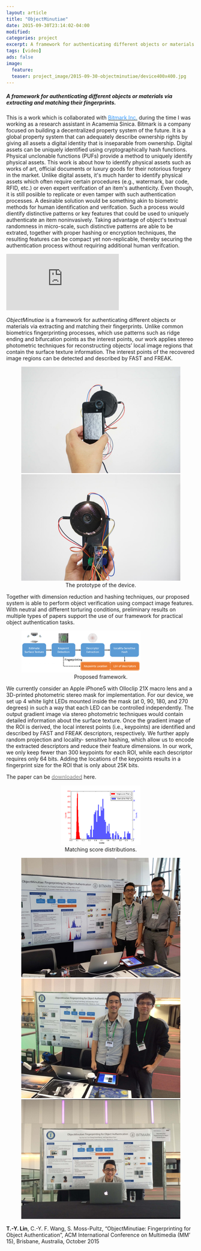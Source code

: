 ```yaml
---
layout: article
title: "ObjectMinutiae"
date: 2015-09-30T23:14:02-04:00
modified:
categories: project
excerpt: A framework for authenticating different objects or materials via extracting and matching their fingerprints.
tags: [video]
ads: false
image:
  feature:
  teaser: project_image/2015-09-30-objectminutiae/device400x400.jpg
---
```


##### A framework for authenticating different objects or materials via extracting and matching their fingerprints.


This is a work which is collaborated with <a href="https://bitmark.com/"><font color="#3399FF">Bitmark Inc.</font></a> during the time I was working as a research assistant in Acamemia Sinica. Bitmark is a company focused on building a decentralized property system of the future. It is a global property system that can adequately describe ownership rights by giving all assets a digital identity that is inseparable from ownership. Digital assets can be uniquely identified using cryptographically hash functions. Physical unclonable functions (PUFs) provide a method to uniquely identify physical assets. This work is about how to identify physical assets such as works of art, official documents or luxury goods for their notorious forgery in the market. Unlike digital assets, it's much harder to identify physical assets which often require certain procedures (e.g., watermark, bar code, RFID, etc.) or even expert verifcation of an item's authenticity. Even though, it is still posiible to replicate or even tamper with such authentication processes. A desirable solution would be something akin to biometric methods for human identification and verifcation. Such a process would dientify distinctive patterns or key features that could be used to uniquely authenticate an item noninvasively. Taking advantage of object's textrual randomness in micro-scale, such distinctive patterns are able to be extrated, together with proper hashing or encryption techniques, the resulting features can be compact yet non-replicable, thereby securing the authentication process without requiring additional human verifcation.

<iframe src="https://www.youtube.com/embed/JgyGChTNy3E" frameborder="0"> </iframe>

<em>ObjectMinutiae</em> is a framework for authenticating different objects or materials via extracting and matching their fingerprints. Unlike common biometrics fingerprinting processes, which use patterns such as ridge ending and bifurcation points as the interest points, our work applies stereo photometric techniques for reconstructing objects’ local image regions that contain the surface texture information. The interest points of the recovered image regions can be detected and described by FAST and FREAK.

<figure class="half">
	<img src="/images/project_image/2015-09-30-objectminutiae/device900x600.jpg">
	<img src="/images/project_image/2015-09-30-objectminutiae/device_back900x600.jpg">
	<figcaption style="text-align:center">The prototype of the device.</figcaption>
</figure>

Together with dimension reduction and hashing techniques, our proposed system is able to perform object verification using compact image features. With neutral and different torturing conditions, preliminary results on multiple types of papers support the use of our framework for practical object authentication tasks.

<figure>
	<img src="/images/project_image/2015-09-30-objectminutiae/pipeline.png" style="width:75%;height:75%;">
	<figcaption style="text-align:center">Proposed framework.</figcaption>
</figure>

We currently consider an Apple iPhone5 with Olloclip 21X macro lens and a 3D-printed photometric stereo mask for implementation. For our device, we set up 4 white light LEDs mounted inside the mask (at 0, 90, 180, and 270 degrees) in such a way that each LED can be controlled independently. The output gradient image via stereo photometric techniques would contain detailed information about the surface texture. Once the gradient image of the ROI is derived, the local interest points (i.e., keypoints) are identified and described by FAST and FREAK descriptors, respectively. We further apply random projection and locality- sensitive hashing, which allow us to encode the extracted descriptors and reduce their feature dimensions. In our work, we only keep fewer than 300 keypoints for each ROI, while each descriptor requires only 64 bits. Adding the locations of the keypoints results in a fingerprint size for the ROI that is only about 25K bits.

The paper can be <a href="http://dl.acm.org/citation.cfm?id=2807989"><font color="grey">downloaded</font></a> here.

<figure align="middle">
	<img src="/images/project_image/2015-09-30-objectminutiae/final60samples.png" style="width:50%;height:50%;">
	<figcaption style="text-align:center">Matching score distributions.</figcaption>
</figure>

<figure class="third">
	<img src="/images/project_image/2015-09-30-objectminutiae/acmmm1.jpg">
	<img src="/images/project_image/2015-09-30-objectminutiae/acmmm2.jpg">
	<img src="/images/project_image/2015-09-30-objectminutiae/acmmm3.jpg">
</figure>

**T.-Y. Lin**, C.-Y. F. Wang, S. Moss-Pultz, “ObjectMinutiae: Fingerprinting for Object Authentication”, ACM International Conference on Multimedia (MM’ 15), Brisbane, Australia, October 2015

